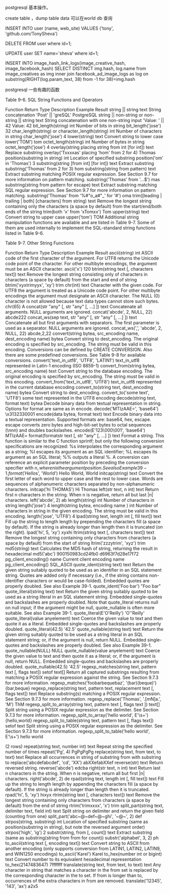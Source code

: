 postgresql 基本操作。

create table ，dump table data 可以在world db 查询

INSERT INTO user (name, web_site) VALUES ('tony', 'github.com/TonySheva')

DELETE FROM user where id=1;

UPDATE user SET name='sheva' where id=1;

INSERT INTO image_hash_link_logs(image_creative_hash, 
			image_facebook_hash)
			SELECT DISTINCT img.hash, log.name 
			from image_creatives as img
			inner join facebook_ad_image_logs as log 
			on substring(RIGHT(log.param_text, 38) from -1 for 38)=img.hash 

postgresql 一些有趣的函数 

Table 9-6. SQL String Functions and Operators

Function	Return Type	Description	Example	Result
string || string	text	String concatenation	'Post' || 'greSQL'	PostgreSQL
string || non-string or non-string || string	text	String concatenation with one non-string input	'Value: ' || 42	Value: 42
bit_length(string)	int	Number of bits in string	bit_length('jose')	32
char_length(string) or character_length(string)	int	Number of characters in string	char_length('jose')	4
lower(string)	text	Convert string to lower case	lower('TOM')	tom
octet_length(string)	int	Number of bytes in string	octet_length('jose')	4
overlay(string placing string from int [for int])	text	Replace substring	overlay('Txxxxas' placing 'hom' from 2 for 4)	Thomas
position(substring in string)	int	Location of specified substring	position('om' in 'Thomas')	3
substring(string [from int] [for int])	text	Extract substring	substring('Thomas' from 2 for 3)	hom
substring(string from pattern)	text	Extract substring matching POSIX regular expression. See Section 9.7 for more information on pattern matching.	substring('Thomas' from '...$')	mas
substring(string from pattern for escape)	text	Extract substring matching SQL regular expression. See Section 9.7 for more information on pattern matching.	substring('Thomas' from '%#"o_a#"_' for '#')	oma
trim([leading | trailing | both] [characters] from string)	text	Remove the longest string containing only the characters (a space by default) from the start/end/both ends of the string	trim(both 'x' from 'xTomxx')	Tom
upper(string)	text	Convert string to upper case	upper('tom')	TOM
Additional string manipulation functions are available and are listed in Table 9-7. Some of them are used internally to implement the SQL-standard string functions listed in Table 9-6.

Table 9-7. Other String Functions

Function	Return Type	Description	Example	Result
ascii(string)	int	ASCII code of the first character of the argument. For UTF8 returns the Unicode code point of the character. For other multibyte encodings, the argument must be an ASCII character.	ascii('x')	120
btrim(string text [, characters text])	text	Remove the longest string consisting only of characters in characters (a space by default) from the start and end of string	btrim('xyxtrimyyx', 'xy')	trim
chr(int)	text	Character with the given code. For UTF8 the argument is treated as a Unicode code point. For other multibyte encodings the argument must designate an ASCII character. The NULL (0) character is not allowed because text data types cannot store such bytes.	chr(65)	A
concat(str "any" [, str "any" [, ...] ])	text	Concatenate all arguments. NULL arguments are ignored.	concat('abcde', 2, NULL, 22)	abcde222
concat_ws(sep text, str "any" [, str "any" [, ...] ])	text	Concatenate all but first arguments with separators. The first parameter is used as a separator. NULL arguments are ignored.	concat_ws(',', 'abcde', 2, NULL, 22)	abcde,2,22
convert(string bytea, src_encoding name, dest_encoding name)	bytea	Convert string to dest_encoding. The original encoding is specified by src_encoding. The string must be valid in this encoding. Conversions can be defined by CREATE CONVERSION. Also there are some predefined conversions. See Table 9-8 for available conversions.	convert('text_in_utf8', 'UTF8', 'LATIN1')	text_in_utf8 represented in Latin-1 encoding (ISO 8859-1)
convert_from(string bytea, src_encoding name)	text	Convert string to the database encoding. The original encoding is specified by src_encoding. The string must be valid in this encoding.	convert_from('text_in_utf8', 'UTF8')	text_in_utf8 represented in the current database encoding
convert_to(string text, dest_encoding name)	bytea	Convert string to dest_encoding.	convert_to('some text', 'UTF8')	some text represented in the UTF8 encoding
decode(string text, format text)	bytea	Decode binary data from textual representation in string. Options for format are same as in encode.	decode('MTIzAAE=', 'base64')	\x3132330001
encode(data bytea, format text)	text	Encode binary data into a textual representation. Supported formats are: base64, hex, escape. escape converts zero bytes and high-bit-set bytes to octal sequences (\nnn) and doubles backslashes.	encode(E'123\\000\\001', 'base64')	MTIzAAE=
format(formatstr text [, str "any" [, ...] ])	text	Format a string. This function is similar to the C function sprintf; but only the following conversion specifications are recognized: %s interpolates the corresponding argument as a string; %I escapes its argument as an SQL identifier; %L escapes its argument as an SQL literal; %% outputs a literal %. A conversion can reference an explicit parameter position by preceding the conversion specifier with n$, where n is the argument position. See also Example 39-1.	format('Hello %s, %1$s', 'World')	Hello World, World
initcap(string)	text	Convert the first letter of each word to upper case and the rest to lower case. Words are sequences of alphanumeric characters separated by non-alphanumeric characters.	initcap('hi THOMAS')	Hi Thomas
left(str text, n int)	text	Return first n characters in the string. When n is negative, return all but last |n| characters.	left('abcde', 2)	ab
length(string)	int	Number of characters in string	length('jose')	4
length(string bytea, encoding name )	int	Number of characters in string in the given encoding. The string must be valid in this encoding.	length('jose', 'UTF8')	4
lpad(string text, length int [, fill text])	text	Fill up the string to length length by prepending the characters fill (a space by default). If the string is already longer than length then it is truncated (on the right).	lpad('hi', 5, 'xy')	xyxhi
ltrim(string text [, characters text])	text	Remove the longest string containing only characters from characters (a space by default) from the start of string	ltrim('zzzytrim', 'xyz')	trim
md5(string)	text	Calculates the MD5 hash of string, returning the result in hexadecimal	md5('abc')	900150983cd24fb0 d6963f7d28e17f72
pg_client_encoding()	name	Current client encoding name	pg_client_encoding()	SQL_ASCII
quote_ident(string text)	text	Return the given string suitably quoted to be used as an identifier in an SQL statement string. Quotes are added only if necessary (i.e., if the string contains non-identifier characters or would be case-folded). Embedded quotes are properly doubled. See also Example 39-1.	quote_ident('Foo bar')	"Foo bar"
quote_literal(string text)	text	Return the given string suitably quoted to be used as a string literal in an SQL statement string. Embedded single-quotes and backslashes are properly doubled. Note that quote_literal returns null on null input; if the argument might be null, quote_nullable is often more suitable. See also Example 39-1.	quote_literal(E'O\'Reilly')	'O''Reilly'
quote_literal(value anyelement)	text	Coerce the given value to text and then quote it as a literal. Embedded single-quotes and backslashes are properly doubled.	quote_literal(42.5)	'42.5'
quote_nullable(string text)	text	Return the given string suitably quoted to be used as a string literal in an SQL statement string; or, if the argument is null, return NULL. Embedded single-quotes and backslashes are properly doubled. See also Example 39-1.	quote_nullable(NULL)	NULL
quote_nullable(value anyelement)	text	Coerce the given value to text and then quote it as a literal; or, if the argument is null, return NULL. Embedded single-quotes and backslashes are properly doubled.	quote_nullable(42.5)	'42.5'
regexp_matches(string text, pattern text [, flags text])	setof text[]	Return all captured substrings resulting from matching a POSIX regular expression against the string. See Section 9.7.3 for more information.	regexp_matches('foobarbequebaz', '(bar)(beque)')	{bar,beque}
regexp_replace(string text, pattern text, replacement text [, flags text])	text	Replace substring(s) matching a POSIX regular expression. See Section 9.7.3 for more information.	regexp_replace('Thomas', '.[mN]a.', 'M')	ThM
regexp_split_to_array(string text, pattern text [, flags text ])	text[]	Split string using a POSIX regular expression as the delimiter. See Section 9.7.3 for more information.	regexp_split_to_array('hello world', E'\\s+')	{hello,world}
regexp_split_to_table(string text, pattern text [, flags text])	setof text	Split string using a POSIX regular expression as the delimiter. See Section 9.7.3 for more information.	regexp_split_to_table('hello world', E'\\s+')	hello
world

(2 rows)
repeat(string text, number int)	text	Repeat string the specified number of times	repeat('Pg', 4)	PgPgPgPg
replace(string text, from text, to text)	text	Replace all occurrences in string of substring from with substring to	replace('abcdefabcdef', 'cd', 'XX')	abXXefabXXef
reverse(str)	text	Return reversed string.	reverse('abcde')	edcba
right(str text, n int)	text	Return last n characters in the string. When n is negative, return all but first |n| characters.	right('abcde', 2)	de
rpad(string text, length int [, fill text])	text	Fill up the string to length length by appending the characters fill (a space by default). If the string is already longer than length then it is truncated.	rpad('hi', 5, 'xy')	hixyx
rtrim(string text [, characters text])	text	Remove the longest string containing only characters from characters (a space by default) from the end of string	rtrim('trimxxxx', 'x')	trim
split_part(string text, delimiter text, field int)	text	Split string on delimiter and return the given field (counting from one)	split_part('abc~@~def~@~ghi', '~@~', 2)	def
strpos(string, substring)	int	Location of specified substring (same as position(substring in string), but note the reversed argument order)	strpos('high', 'ig')	2
substr(string, from [, count])	text	Extract substring (same as substring(string from from for count))	substr('alphabet', 3, 2)	ph
to_ascii(string text [, encoding text])	text	Convert string to ASCII from another encoding (only supports conversion from LATIN1, LATIN2, LATIN9, and WIN1250 encodings)	to_ascii('Karel')	Karel
to_hex(number int or bigint)	text	Convert number to its equivalent hexadecimal representation	to_hex(2147483647)	7fffffff
translate(string text, from text, to text)	text	Any character in string that matches a character in the from set is replaced by the corresponding character in the to set. If from is longer than to, occurrences of the extra characters in from are removed.	translate('12345', '143', 'ax')	a2x5
